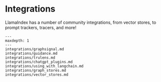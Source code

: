 # Integrations

LlamaIndex has a number of community integrations, from vector stores, to prompt trackers, tracers, and more!

```{toctree}
---
maxdepth: 1
---
integrations/graphsignal.md
integrations/guidance.md
integrations/trulens.md
integrations/chatgpt_plugins.md
integrations/using_with_langchain.md
integrations/graph_stores.md
integrations/vector_stores.md
```